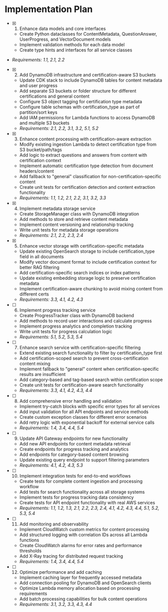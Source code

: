 # Implementation Plan

  - [x] 1. Enhance data models and core interfaces
    - Create Python dataclasses for ContentMetadata, QuestionAnswer, UserProgress, and VectorDocument models
    - Implement validation methods for each data model
    - Create type hints and interfaces for all service classes
  - _Requirements: 1.1, 2.1, 2.2_

- [x] 2. Add DynamoDB infrastructure and certification-aware S3 buckets
  - Update CDK stack to include DynamoDB tables for content metadata and user progress
  - Add separate S3 buckets or folder structure for different certifications and general content
  - Configure S3 object tagging for certification type metadata
  - Configure table schemas with certification_type as part of partition/sort keys
  - Add IAM permissions for Lambda functions to access DynamoDB and multiple S3 buckets
  - _Requirements: 2.1, 2.2, 3.1, 3.2, 5.1, 5.2_

- [x] 3. Enhance content processing with certification-aware extraction
  - Modify existing ingestion Lambda to detect certification type from S3 bucket/path/tags
  - Add logic to extract questions and answers from content with certification context
  - Implement automatic certification type detection from document headers/content
  - Add fallback to "general" classification for non-certification-specific content
  - Create unit tests for certification detection and content extraction functionality
  - _Requirements: 1.1, 1.2, 2.1, 2.2, 3.1, 3.2, 3.3_

- [x] 4. Implement metadata storage service
  - Create StorageManager class with DynamoDB integration
  - Add methods to store and retrieve content metadata
  - Implement content versioning and relationship tracking
  - Write unit tests for metadata storage operations
  - _Requirements: 2.1, 2.2, 2.3, 2.4_

- [x] 5. Enhance vector storage with certification-specific metadata
  - Update existing OpenSearch storage to include certification_type field in all documents
  - Modify vector document format to include certification context for better RAG filtering
  - Add certification-specific search indices or index patterns
  - Update existing embedding storage logic to preserve certification metadata
  - Implement certification-aware chunking to avoid mixing content from different certs
  - _Requirements: 3.3, 4.1, 4.2, 4.3_

- [ ] 6. Implement progress tracking service
  - Create ProgressTracker class with DynamoDB backend
  - Add methods to record user interactions and calculate progress
  - Implement progress analytics and completion tracking
  - Write unit tests for progress calculation logic
  - _Requirements: 5.1, 5.2, 5.3, 5.4_

- [ ] 7. Enhance search service with certification-specific filtering
  - Extend existing search functionality to filter by certification_type first
  - Add certification-scoped search to prevent cross-certification content mixing
  - Implement fallback to "general" content when certification-specific results are insufficient
  - Add category-based and tag-based search within certification scope
  - Create unit tests for certification-aware search functionality
  - _Requirements: 3.3, 4.1, 4.2, 4.3, 4.4_

- [ ] 8. Add comprehensive error handling and validation
  - Implement try-catch blocks with specific error types for all services
  - Add input validation for all API endpoints and service methods
  - Create custom exception classes for different error scenarios
  - Add retry logic with exponential backoff for external service calls
  - _Requirements: 1.4, 3.4, 4.4, 5.4_

- [ ] 9. Update API Gateway endpoints for new functionality
  - Add new API endpoints for content metadata retrieval
  - Create endpoints for progress tracking and analytics
  - Add endpoints for category-based content browsing
  - Update existing query endpoint to support filtering parameters
  - _Requirements: 4.1, 4.2, 4.3, 5.3_

- [ ] 10. Implement integration tests for end-to-end workflows
  - Create tests for complete content ingestion and processing workflow
  - Add tests for search functionality across all storage systems
  - Implement tests for progress tracking data consistency
  - Create tests for API endpoint functionality with real AWS services
  - _Requirements: 1.1, 1.2, 1.3, 2.1, 2.2, 2.3, 2.4, 4.1, 4.2, 4.3, 4.4, 5.1, 5.2, 5.3, 5.4_

- [ ] 11. Add monitoring and observability
  - Implement CloudWatch custom metrics for content processing
  - Add structured logging with correlation IDs across all Lambda functions
  - Create CloudWatch alarms for error rates and performance thresholds
  - Add X-Ray tracing for distributed request tracking
  - _Requirements: 1.4, 3.4, 4.4, 5.4_

- [ ] 12. Optimize performance and add caching
  - Implement caching layer for frequently accessed metadata
  - Add connection pooling for DynamoDB and OpenSearch clients
  - Optimize Lambda memory allocation based on processing requirements
  - Add batch processing capabilities for bulk content operations
  - _Requirements: 3.1, 3.2, 3.3, 4.3, 4.4_